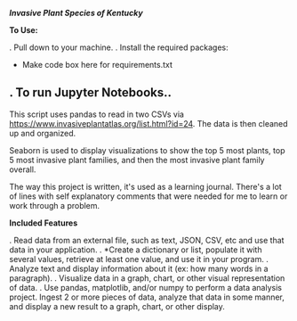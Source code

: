 ***Invasive Plant Species of Kentucky***

**To Use:**

. Pull down to your machine. 
. Install the required packages: 
- Make code box here for requirements.txt

. To run Jupyter Notebooks..
- 


This script uses pandas to read in two CSVs via https://www.invasiveplantatlas.org/list.html?id=24. The data is then cleaned up and organized. 

Seaborn is used to display visualizations to show the top 5 most plants, top 5 most invasive plant families, and then the most invasive plant family overall.

The way this project is written, it's used as a learning journal. There's a lot of lines with self explanatory comments that were needed for me to learn or work through a problem.

**Included Features**

. Read data from an external file, such as text, JSON, CSV, etc and use that data in your application.
. *Create a dictionary or list, populate it with several values, retrieve at least one value, and use it in your program.
. Analyze text and display information about it (ex: how many words in a paragraph).
. Visualize data in a graph, chart, or other visual representation of data. 
. Use pandas, matplotlib, and/or numpy to perform a data analysis project. Ingest 2 or more pieces of data, analyze that data in some manner, and display a new result to a graph, chart, or other display. 